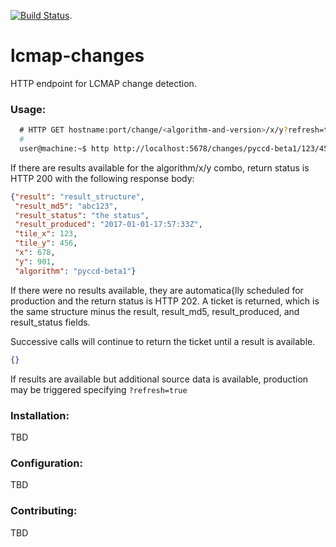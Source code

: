 [![Build Status](https://travis-ci.org/USGS-EROS/lcmap-landsat.svg?branch=develop)](https://travis-ci.org/USGS-EROS/lcmap-changes).
# lcmap-changes
HTTP endpoint for LCMAP change detection.

### Usage:
```bash
  # HTTP GET hostname:port/change/<algorithm-and-version>/x/y?refresh=true|false
  #
  user@machine:~$ http http://localhost:5678/changes/pyccd-beta1/123/456
  ```
  If there are results available for the algorithm/x/y combo, return status is HTTP 200
  with the following response body:
  ```json
  {"result": "result_structure", 
   "result_md5": "abc123",
   "result_status": "the status", 
   "result_produced": "2017-01-01-17:57:33Z",
   "tile_x": 123,
   "tile_y": 456,
   "x": 678,
   "y": 901,
   "algorithm": "pyccd-beta1"}
  ```
  
  If there were no results available, they are automatica{lly scheduled for production
  and the return status is HTTP 202. A ticket is returned, which is the same structure 
  minus the result, result_md5, result_produced, and result_status fields.
  
  Successive calls will continue to return the ticket until a result is available.
  ```json 
  {}
  ```
  
  If results are available but additional source data is available, production may be triggered
  specifying ```?refresh=true```
  
### Installation:
TBD

### Configuration:
TBD

### Contributing:
TBD
